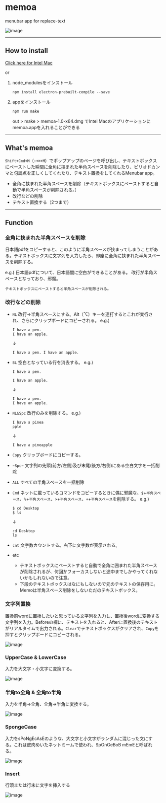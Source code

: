 # memoa

menubar app for replace-text


![image](https://user-images.githubusercontent.com/43945931/225087162-21997826-e77c-4bf2-a977-5d0fc6384493.png)


---

## How to install
[Click here for Intel Mac](https://github.com/kentoak/memoa/releases/tag/ver1.0)

or

1. node_modulesをインストール

    `npm install electron-prebuilt-compile --save`

2. appをインストール

    `npm run make`

    out >  make > memoa-1.0-x64.dmg でIntel Macのアプリケーションにmemoa.appを入れることができる
    
---

## What's memoa
`Shift+Cmd+M`（`⇧+⌘+M`）でポップアップのページを呼び出し、テキストボックスにペーストした瞬間に全角に挟まれた半角スペースを削除したり、ピリオドカンマと句読点を正しくしてくれたり、テキスト置換をしてくれるMenubar app。

* 全角に挟まれた半角スペースを削除（テキストボックスにペーストすると自動で半角スペースが削除される。）
* 改行などの削除
* テキスト置換する（2つまで）

---

## Function

### 全角に挟まれた半角スペースを削除
日本語pdfをコピーすると、このように半角スペースが挟まってしまうことがある。テキストボックスに文字列を入力したら、即座に全角に挟まれた半角スペースを削除する。
    
e.g.)
    日本語pdfについて、日本語間に空白ができることがある。
    改行が半角スペースとなっており、邪魔。
    
    テキストボックスにペーストすると半角スペースが削除される。
    
    
### 改行などの削除

* `NL`
    改行→半角スペースにする。Alt（⌥）キーを連打するとこれが実行され、さらにクリップボードにコピーされる。
    e.g.) 
    ```
    I have a pen.
    I have an apple.
    ```
    ↓
    ```
    I have a pen. I have an apple.
    ```

* `BL`
    空白となっている行を消去する。
    e.g.) 
    ```
    I have a pen.
    
    I have an apple.
    ```
    ↓
    ```
    I have a pen.
    I have an apple.
    ```


* `NL&Spc`
    改行のみを削除する。
    e.g.) 
    ```
    I have a pinea
    pple
    ```
    ↓
    ```
    I have a pineapple
    ```

* `Copy`
    クリップボードにコピーする。
  
* `~Spc~`
    文字列の先頭(前方/左側)及び末尾(後方/右側)にある空白文字を一括削除

* `ALL`
    すべての半角スペースを一括削除

* `Cmd`
    ネットに載っているコマンドをコピーするときに偶に邪魔な、`$`+`半角スペース`、`%`+`半角スペース`、`>`+`半角スペース`、`+`+`半角スペース`を削除する。
    e.g.)
    ```
    $ cd Desktop
    $ ls
    ```
    ↓
    ```
    cd Desktop
    ls
    ```
* `cnt`
    文字数カウントする。右下に文字数が表示される。

* etc
    * テキストボックスにペーストすると自動で全角に囲まれた半角スペースが削除されるが、何回かフォーカスしないと途中までしかやってくれないかもしれないので注意。
    * 下段のテキストボックスはなにもしないので元のテキストの保存用に。Memoは半角スペース削除をしないただのテキストボックス。


### 文字列置換
置換前wordに置換したいと思っている文字列を入力し、置換後wordに変換する文字列を入力。Beforeの欄に、テキストを入れると、Afterに置換後のテキストがリアルタイムで出力される。`Clear`でテキストボックスがクリアされ、`Copy`を押すとクリップボードにコピーされる。

![image](https://user-images.githubusercontent.com/43945931/219882632-b8d83389-3792-4890-ad3b-ad0f5cdb60ee.png)


### UpperCase & LowerCase
入力を大文字・小文字に変換する。

![image](https://user-images.githubusercontent.com/43945931/219880505-c83e36b3-a301-49fc-888a-fe2a58cd203e.png)


### 半角to全角 & 全角to半角
入力を半角→全角、全角→半角に変換する。

![image](https://user-images.githubusercontent.com/43945931/219880517-eec2d81b-7e1e-414d-9f5d-dc5f4c9f0aef.png)


### SpongeCase
入力をsPoNgEcAsEのような、大文字と小文字がランダムに混じった文にする。これは皮肉めいたネットミームで使われ、SpOnGeBoB mEmEと呼ばれる。

![image](https://user-images.githubusercontent.com/43945931/219880535-edf94b36-e3b5-4064-a406-674b756474f9.png)

### Insert
行頭または行末に文字を挿入する

![image](https://user-images.githubusercontent.com/43945931/219882448-f19ec6bd-e34a-4f2d-b7ff-01ed87adac6a.png)

